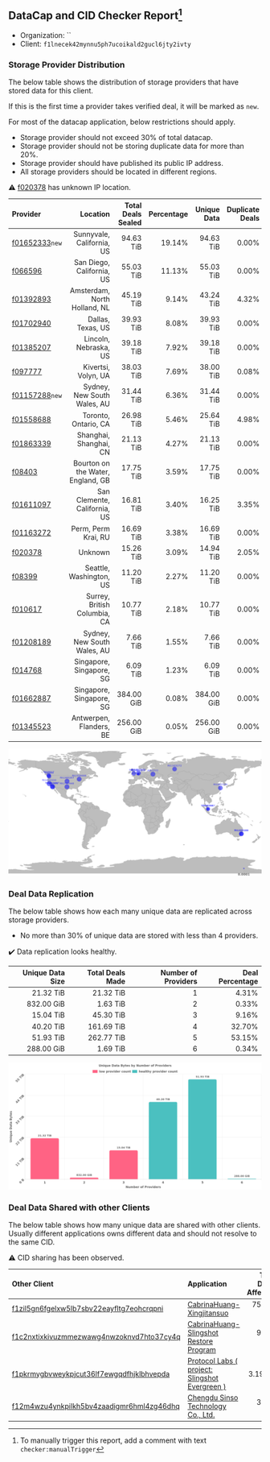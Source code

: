 ## DataCap and CID Checker Report[^1]
 - Organization: ``
 - Client: `f1lnecek42mynnu5ph7ucoikald2gucl6jty2ivty`
### Storage Provider Distribution
The below table shows the distribution of storage providers that have stored data for this client.

If this is the first time a provider takes verified deal, it will be marked as `new`.

For most of the datacap application, below restrictions should apply.
 - Storage provider should not exceed 30% of total datacap.
 - Storage provider should not be storing duplicate data for more than 20%.
 - Storage provider should have published its public IP address.
 - All storage providers should be located in different regions.

⚠️ [f020378](https://filfox.info/en/address/f020378) has unknown IP location.

| Provider                                                    |                          Location | Total Deals Sealed | Percentage | Unique Data | Duplicate Deals |
| :---------------------------------------------------------- | --------------------------------: | -----------------: | ---------: | ----------: | --------------: |
| [f01652333](https://filfox.info/en/address/f01652333)`new`  |         Sunnyvale, California, US |          94.63 TiB |     19.14% |   94.63 TiB |           0.00% |
| [f066596](https://filfox.info/en/address/f066596)           |         San Diego, California, US |          55.03 TiB |     11.13% |   55.03 TiB |           0.00% |
| [f01392893](https://filfox.info/en/address/f01392893)       |      Amsterdam, North Holland, NL |          45.19 TiB |      9.14% |   43.24 TiB |           4.32% |
| [f01702940](https://filfox.info/en/address/f01702940)       |                 Dallas, Texas, US |          39.93 TiB |      8.08% |   39.93 TiB |           0.00% |
| [f01385207](https://filfox.info/en/address/f01385207)       |             Lincoln, Nebraska, US |          39.18 TiB |      7.92% |   39.18 TiB |           0.00% |
| [f097777](https://filfox.info/en/address/f097777)           |               Kivertsi, Volyn, UA |          38.03 TiB |      7.69% |   38.00 TiB |           0.08% |
| [f01157288](https://filfox.info/en/address/f01157288)`new`  |       Sydney, New South Wales, AU |          31.44 TiB |      6.36% |   31.44 TiB |           0.00% |
| [f01558688](https://filfox.info/en/address/f01558688)       |              Toronto, Ontario, CA |          26.98 TiB |      5.46% |   25.64 TiB |           4.98% |
| [f01863339](https://filfox.info/en/address/f01863339)       |            Shanghai, Shanghai, CN |          21.13 TiB |      4.27% |   21.13 TiB |           0.00% |
| [f08403](https://filfox.info/en/address/f08403)             | Bourton on the Water, England, GB |          17.75 TiB |      3.59% |   17.75 TiB |           0.00% |
| [f01611097](https://filfox.info/en/address/f01611097)       |      San Clemente, California, US |          16.81 TiB |      3.40% |   16.25 TiB |           3.35% |
| [f01163272](https://filfox.info/en/address/f01163272)       |               Perm, Perm Krai, RU |          16.69 TiB |      3.38% |   16.69 TiB |           0.00% |
| [f020378](https://filfox.info/en/address/f020378)           |                           Unknown |          15.26 TiB |      3.09% |   14.94 TiB |           2.05% |
| [f08399](https://filfox.info/en/address/f08399)             |           Seattle, Washington, US |          11.20 TiB |      2.27% |   11.20 TiB |           0.00% |
| [f010617](https://filfox.info/en/address/f010617)           |      Surrey, British Columbia, CA |          10.77 TiB |      2.18% |   10.77 TiB |           0.00% |
| [f01208189](https://filfox.info/en/address/f01208189)       |       Sydney, New South Wales, AU |           7.66 TiB |      1.55% |    7.66 TiB |           0.00% |
| [f014768](https://filfox.info/en/address/f014768)           |          Singapore, Singapore, SG |           6.09 TiB |      1.23% |    6.09 TiB |           0.00% |
| [f01662887](https://filfox.info/en/address/f01662887)       |          Singapore, Singapore, SG |         384.00 GiB |      0.08% |  384.00 GiB |           0.00% |
| [f01345523](https://filfox.info/en/address/f01345523)       |           Antwerpen, Flanders, BE |         256.00 GiB |      0.05% |  256.00 GiB |           0.00% |

![Provider Distribution](https://raw.githubusercontent.com/data-preservation-programs/filplus-checker-assets/main/filecoin-project/filecoin-plus-large-datasets/issues/171/1671093454249.png)
### Deal Data Replication
The below table shows how each many unique data are replicated across storage providers.
- No more than 30% of unique data are stored with less than 4 providers.

✔️ Data replication looks healthy.

| Unique Data Size | Total Deals Made | Number of Providers | Deal Percentage |
| ---------------: | ---------------: | ------------------: | --------------: |
|        21.32 TiB |        21.32 TiB |                   1 |           4.31% |
|       832.00 GiB |         1.63 TiB |                   2 |           0.33% |
|        15.04 TiB |        45.30 TiB |                   3 |           9.16% |
|        40.20 TiB |       161.69 TiB |                   4 |          32.70% |
|        51.93 TiB |       262.77 TiB |                   5 |          53.15% |
|       288.00 GiB |         1.69 TiB |                   6 |           0.34% |

![Replication Distribution](https://raw.githubusercontent.com/data-preservation-programs/filplus-checker-assets/main/filecoin-project/filecoin-plus-large-datasets/issues/171/1671093458727.png)
### Deal Data Shared with other Clients
The below table shows how many unique data are shared with other clients.
Usually different applications owns different data and should not resolve to the same CID.

⚠️ CID sharing has been observed.

| Other Client                                                                                                          | Application                                                                                                                     | Total Deals Affected | Unique CIDs |    Verifier |
| :-------------------------------------------------------------------------------------------------------------------- | :------------------------------------------------------------------------------------------------------------------------------ | -------------------: | ----------: | ----------: |
| [f1zil5gn6fgelxw5lb7sbv22eayfltg7eohcrqpni](https://filfox.info/en/address/f1zil5gn6fgelxw5lb7sbv22eayfltg7eohcrqpni) | [CabrinaHuang\-Xingjitansuo](https://github.com/filecoin-project/filecoin-plus-large-datasets/issues/232)                       |           754.03 TiB |         676 |   LDN # 232 |
| [f1c2nxtixkivuzmmezwawg4nwzoknvd7hto37cy4q](https://filfox.info/en/address/f1c2nxtixkivuzmmezwawg4nwzoknvd7hto37cy4q) | [CabrinaHuang\-Slingshot Restore Program](https://github.com/filecoin-project/filecoin-plus-large-datasets/issues/249)          |            95.22 TiB |       2,390 |   LDN # 249 |
| [f1pkrmygbvweykpjcut36lf7ewgqdfhjklbhvepda](https://filfox.info/en/address/f1pkrmygbvweykpjcut36lf7ewgqdfhjklbhvepda) | [Protocol Labs \( project: Slingshot Evergreen \)](https://github.com/filecoin-project/filecoin-plus-large-datasets/issues/293) |             3.19 TiB |         100 |   LDN # 293 |
| [f12m4wzu4ynkpilkh5bv4zaadigmr6hml4zg46dhq](https://filfox.info/en/address/f12m4wzu4ynkpilkh5bv4zaadigmr6hml4zg46dhq) | [Chengdu Sinso Technology Co\., Ltd\.](https://github.com/filecoin-project/filecoin-plus-client-onboarding/issues/485)          |            32.00 GiB |           1 | Zhehao Chen |

[^1]: To manually trigger this report, add a comment with text `checker:manualTrigger`
